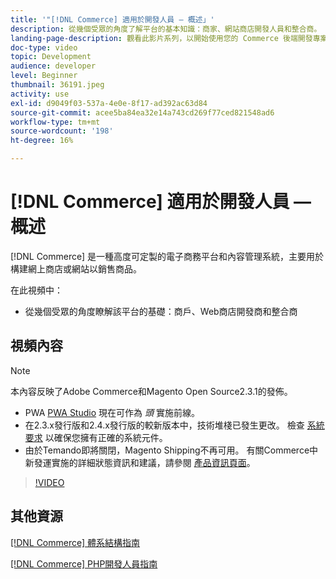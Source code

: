 ```yaml
---
title: '"[!DNL Commerce] 適用於開發人員 — 概述」'
description: 從幾個受眾的角度了解平台的基本知識：商家、網站商店開發人員和整合商。
landing-page-description: 觀看此影片系列，以開始使用您的 Commerce 後端開發專案。
doc-type: video
topic: Development
audience: developer
level: Beginner
thumbnail: 36191.jpeg
activity: use
exl-id: d9049f03-537a-4e0e-8f17-ad392ac63d84
source-git-commit: acee5ba84ea32e14a743cd269f77ced821548ad6
workflow-type: tm+mt
source-wordcount: '198'
ht-degree: 16%

---
```


# [!DNL Commerce] 適用於開發人員 — 概述

[!DNL Commerce] 是一種高度可定製的電子商務平台和內容管理系統，主要用於構建網上商店或網站以銷售商品。

在此視頻中：

- 從幾個受眾的角度瞭解該平台的基礎：商戶、Web商店開發商和整合商

## 視頻內容

>[!NOTE]
>
>本內容反映了Adobe Commerce和Magento Open Source2.3.1的發佈。
>
>- PWA [PWA Studio](http://pwastudio.io/) 現在可作為 _頭_ 實施前線。
>- 在2.3.x發行版和2.4.x發行版的較新版本中，技術堆棧已發生更改。 檢查 [系統要求](https://devdocs.magento.com/guides/v2.4/install-gde/system-requirements.html) 以確保您擁有正確的系統元件。
>- 由於Temando即將關閉，Magento Shipping不再可用。 有關Commerce中新發運實施的詳細狀態資訊和建議，請參閱 [產品資訊頁面](https://magento.com/shipping)。



>[!VIDEO](https://video.tv.adobe.com/v/36191?quality=12&learn=on)

## 其他資源

[[!DNL Commerce] 體系結構指南](https://devdocs.magento.com/guides/v2.4/architecture/bk-architecture.html)

[[!DNL Commerce] PHP開發人員指南](https://devdocs.magento.com/guides/v2.4/extension-dev-guide/bk-extension-dev-guide.html)
